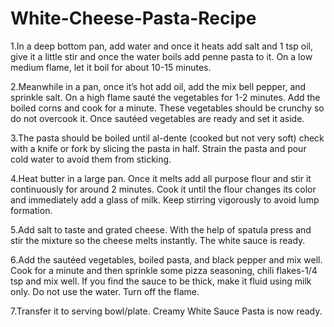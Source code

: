 # White-Cheese-Pasta-Recipe
1.In a deep bottom pan, add water and once it heats add salt and 1 tsp oil, give it a little stir and once the water boils add penne pasta to it. On a low medium flame, let it boil for about 10-15 minutes.

2.Meanwhile in a pan, once it’s hot add oil, add the mix bell pepper, and sprinkle salt. On a high flame sauté the vegetables for 1-2 minutes. Add the boiled corns and cook for a minute. These vegetables should be crunchy so do not overcook it. Once sautéed vegetables are ready and set it aside.

3.The pasta should be boiled until al-dente (cooked but not very soft) check with a knife or fork by slicing the pasta in half. Strain the pasta and pour cold water to avoid them from sticking.

4.Heat butter in a large pan. Once it melts add all purpose flour and stir it continuously for around 2 minutes.
Cook it until the flour changes its color and immediately add a glass of milk. Keep stirring vigorously to avoid lump formation.

5.Add salt to taste and grated cheese. With the help of spatula press and stir the mixture so the cheese melts instantly. The white sauce is ready.

6.Add the sautéed vegetables, boiled pasta, and black pepper and mix well. Cook for a minute and then sprinkle some pizza seasoning, chili flakes-1/4 tsp and mix well. If you find the sauce to be thick, make it fluid using milk 
only. Do not use the water. Turn off the flame.

7.Transfer it to serving bowl/plate. Creamy White Sauce Pasta is now ready.